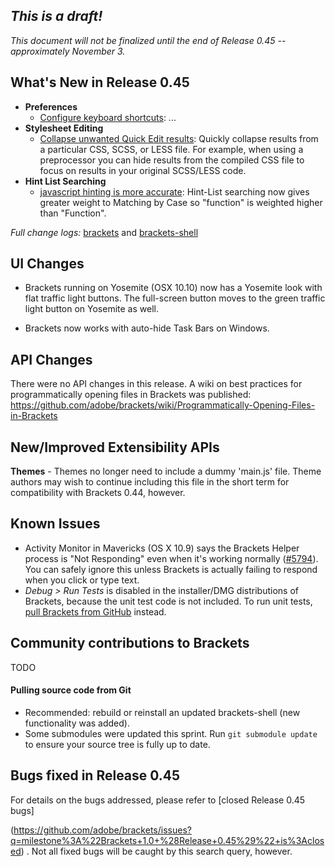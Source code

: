 _This is a draft!_
--------------------
_This document will not be finalized until the end of Release 0.45 -- approximately November 3._

What's New in Release 0.45
--------------------------
* **Preferences**
    * [Configure keyboard shortcuts](https://trello.com/c/3mZwu1DE/352-user-specified-keyboard-shortcuts-for-commands-in-json): ...
* **Stylesheet Editing**
    * [Collapse unwanted Quick Edit results](https://trello.com/c/nxQ6eGGU/1031-3-css-quick-edit-grouping): Quickly collapse results from a particular CSS, SCSS, or LESS file. For example, when using a preprocessor you can hide results from the compiled CSS file to focus on results in your original SCSS/LESS code.
* **Hint List Searching**
    * [javascript hinting is more accurate](https://github.com/adobe/brackets/issues/3263): Hint-List searching now gives greater weight to Matching by Case so "function" is weighted higher than "Function".

_Full change logs:_ [brackets](https://github.com/adobe/brackets/compare/release-0.44...release-0.45#commits_bucket) and [brackets-shell](https://github.com/adobe/brackets-shell/compare/release-0.44...release-0.45#commits_bucket)


UI Changes
----------
* Brackets running on Yosemite (OSX 10.10) now has a Yosemite look with flat traffic light buttons. The full-screen button moves to the green traffic light button on Yosemite as well.

* Brackets now works with auto-hide Task Bars on Windows.

API Changes
-----------
There were no API changes in this release. A wiki on best practices for programmatically opening files in Brackets was published: https://github.com/adobe/brackets/wiki/Programmatically-Opening-Files-in-Brackets 

New/Improved Extensibility APIs
-------------------------------
**Themes** - Themes no longer need to include a dummy 'main.js' file. Theme authors may wish to continue including this file in the short term for compatibility with Brackets 0.44, however.


Known Issues
------------
* Activity Monitor in Mavericks (OS X 10.9) says the Brackets Helper process is "Not Responding" even when it's working normally ([#5794](https://github.com/adobe/brackets/issues/5794)). You can safely ignore this unless Brackets is actually failing to respond when you click or type text.
* _Debug > Run Tests_ is disabled in the installer/DMG distributions of Brackets, because the unit test code is not included. To run unit tests, [pull Brackets from GitHub](https://github.com/adobe/brackets/wiki/How-to-Hack-on-Brackets#wiki-getcode) instead.


Community contributions to Brackets
-----------------------------------
TODO

#### Pulling source code from Git
* Recommended: rebuild or reinstall an updated brackets-shell (new functionality was added).
* Some submodules were updated this sprint. Run `git submodule update` to ensure your source tree is fully up to date.


Bugs fixed in Release 0.45
--------------------------
For details on the bugs addressed, please refer to [closed Release 0.45 bugs]


(https://github.com/adobe/brackets/issues?q=milestone%3A%22Brackets+1.0+%28Release+0.45%29%22+is%3Aclosed) . Not all fixed bugs will be caught by this search query, however.